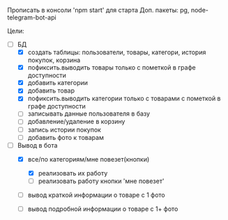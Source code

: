 Прописать в консоли 'npm start' для старта 
Доп. пакеты:
pg, node-telegram-bot-api

Цели:
- [ ] БД
  - [x] создать таблицы: пользователи, товары, категори, история покупок, корзина
  - [x] пофиксить.выводить товары только с пометкой в графе доступности
  - [x] добавить категории
  - [x] добавить товар
  - [x] пофиксить.выводить категории только с товарами с пометкой в графе доступности
  - [ ] записывать данные пользователя в базу
  - [ ] добавление/удаление в корзину
  - [ ] запись истории покупок
  - [ ] добавить фото к товарам
- [ ] Вывод в бота
  - [x] все/по категориям/мне повезет(кнопки)
    - [x] реализовать их работу
    - [ ] реализовать работу кнопки 'мне повезет'
  - [ ] вывод краткой информации о товаре с 1 фото
  - [ ] вывод подробной информации о товаре с 1+ фото

 
